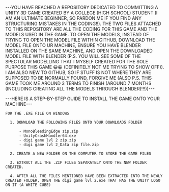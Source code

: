 ---YOU HAVE REACHED A REPOSITORY DEDICATED TO COMMITTING A UNITY 3D GAME CREATED BY A COLLEGE (HIGH SCHOOL) STUDENT (I AM AN ULTIMATE BEGINNER, SO PARDON ME IF YOU FIND ANY STRUCTURING MISTAKES IN THE CODING!!). THE TWO FILES ATTACHED TO THIS REPOSITORY ARE ALL THE CODING FOR THIS GAME AND THE MODELS USED IN THE GAME. TO OPEN THE MODELS, INSTEAD OF TRYING TO OPEN THE MODEL FILE WITHIN GITHUB, DOWNLOAD THE MODEL FILE ONTO UR MACHINE, ENSURE YOU HAVE BLENDER INSTALLED ON THE SAME MACHINE, AND OPEN THE DOWNLOADED MODEL FILE WITH BLENDER (P.S. YOU WILL SEE SOME OF THE SPECTULAR MODELLING THAT I MYSELF CREATED FOR THE SOLE PURPOSE THIS GAME 😀😀 (DEFINITELY NOT ME TRYING TO SHOW OFF)). I AM ALSO NEW TO GITHUB, SO IF STUFF IS NOT WHERE THEY ARE SUPPOSED TO BE NORMALLY FOUND, FORGIVE ME (ALSO P.S. THIS GAME TOOK ME AROUND 3 TERMS TO FINISH (AROUND 7 MONTHS (INCLUDING CREATING ALL THE MODELS THROUGH BLENDER)!!!))---


---HERE IS A STEP-BY-STEP GUIDE TO INSTALL THE GAME  ONTO YOUR MACHINE---

    FOR THE .EXE FILE ON WINDOWS

      1. DONWLOAD THE FOLLOWING FILES ONTO YOUR DOWNLOADS FOLDER

          - MonoBleedingEdge zip.zip
          - UnityCrashHandler64.exe
          - digi game lvl 2 zip.zip
          - digi game lvl 2_Data zip file.zip

      2. CREATE A NEW FOLDER ON THE COMPUTER TO STORE THE GAME FILES

      3. EXTRACT ALL THE .ZIP FILES SEPARATELY ONTO THE NEW FOLDER CREATED.

      4. AFTER ALL THE FILES MENTIONED HAVE BEEN EXTRACTED INTO THE NEWLY CREATED FOLDER, OPEN THE digi game lvl 2.exe THAT HAS THE UNITY LOGO ON IT (A WHITE CUBE)
